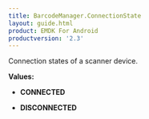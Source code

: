 ```yaml
---
title: BarcodeManager.ConnectionState
layout: guide.html
product: EMDK For Android
productversion: '2.3'
---
```


Connection states of a scanner device.

**Values:**

* **CONNECTED**

* **DISCONNECTED**










